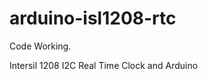 arduino-isl1208-rtc
===================
Code Working.

Intersil 1208 I2C Real Time Clock and Arduino
